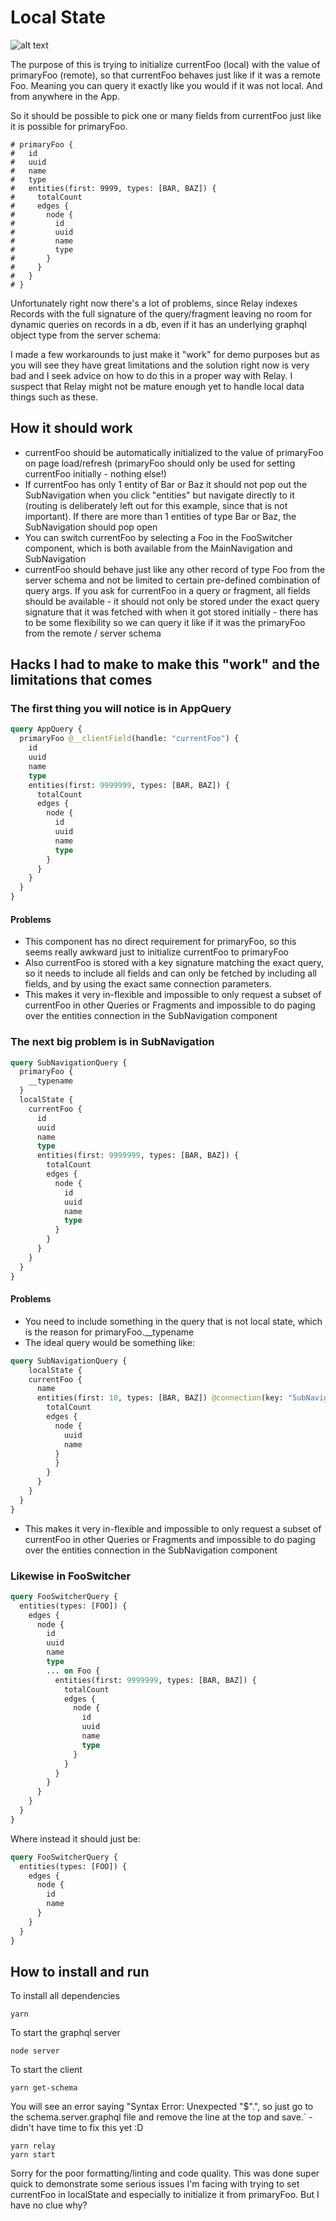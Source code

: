 # Local State

![alt text](https://raw.githubusercontent.com/sorenhoyer/react-relay-examples/master/local-state/screenshot-01.PNG)

The purpose of this is trying to initialize currentFoo (local) with the value of primaryFoo (remote), so that currentFoo behaves just like if it was a remote Foo. Meaning you can query it exactly like you would if it was not local. And from anywhere in the App.

So it should be possible to pick one or many fields from currentFoo just like it is possible for primaryFoo.

```
# primaryFoo {
#   id
#   uuid
#   name
#   type
#   entities(first: 9999, types: [BAR, BAZ]) {
#     totalCount
#     edges {
#       node {
#         id
#         uuid
#         name
#         type
#       }
#     }
#   }
# }
```

Unfortunately right now there's a lot of problems, since Relay indexes Records with the full signature of the query/fragment leaving no room for dynamic queries on records in a db, even if it has an underlying graphql object type from the server schema: 

I made a few workarounds to just make it "work" for demo purposes but as you will see they have great limitations and the solution right now is very bad and I seek advice on how to do this in a proper way with Relay. I suspect that Relay might not be mature enough yet to handle local data things such as these.

## How it should work

* currentFoo should be automatically initialized to the value of primaryFoo on page load/refresh (primaryFoo should only be used for setting currentFoo initially - nothing else!)
* If currentFoo has only 1 entity of Bar or Baz it should not pop out the SubNavigation when you click "entities" but navigate directly to it (routing is deliberately left out for this example, since that is not important). If there are more than 1 entities of type Bar or Baz, the SubNavigation should pop open
* You can switch currentFoo by selecting a Foo in the FooSwitcher component, which is both available from the MainNavigation and SubNavigation
* currentFoo should behave just like any other record of type Foo from the server schema and not be limited to certain pre-defined combination of query args. If you ask for currentFoo in a query or fragment, all fields should be available - it should not only be stored under the exact query signature that it was fetched with when it got stored initially - there has to be some flexibility so we can query it like if it was the primaryFoo from the remote / server schema

## Hacks I had to make to make this "work" and the limitations that comes

### The first thing you will notice is in AppQuery

```graphql
query AppQuery {
  primaryFoo @__clientField(handle: "currentFoo") {
    id
    uuid
    name
    type
    entities(first: 9999999, types: [BAR, BAZ]) {
      totalCount
      edges {
        node {
          id
          uuid
          name
          type
        }
      }
    }
  }
}
```

#### Problems

* This component has no direct requirement for primaryFoo, so this seems really awkward just to initialize currentFoo to primaryFoo
* Also currentFoo is stored with a key signature matching the exact query, so it needs to include all fields and can only be fetched by including all fields, and by using the exact same connection parameters.
* This makes it very in-flexible and impossible to only request a subset of currentFoo in other Queries or Fragments and impossible to do paging over the entities connection in the SubNavigation component

### The next big problem is in SubNavigation

```graphql
query SubNavigationQuery {
  primaryFoo {
    __typename
  }
  localState {
    currentFoo {
      id
      uuid
      name
      type
      entities(first: 9999999, types: [BAR, BAZ]) {
        totalCount
        edges {
          node {
            id
            uuid
            name
            type
          }
        }
      }
    }
  }
}
```

#### Problems

* You need to include something in the query that is not local state, which is the reason for primaryFoo.__typename
* The ideal query would be something like: 
```graphql
query SubNavigationQuery {
    localState {
    currentFoo {
      name
      entities(first: 10, types: [BAR, BAZ]) @connection(key: "SubNavigation_entities") {
        totalCount
        edges {
          node {
            uuid
            name
          }
          }
        }
      }
    }
  }
}
```
* This makes it very in-flexible and impossible to only request a subset of currentFoo in other Queries or Fragments and impossible to do paging over the entities connection in the SubNavigation component

### Likewise in FooSwitcher

```graphql
query FooSwitcherQuery {
  entities(types: [FOO]) {
    edges {
      node {
        id
        uuid
        name
        type
        ... on Foo {
          entities(first: 9999999, types: [BAR, BAZ]) {
            totalCount
            edges {
              node {
                id
                uuid
                name
                type
              }
            }
          }
        }
      }
    }
  }
}
```

Where instead it should just be:

```graphql
query FooSwitcherQuery {
  entities(types: [FOO]) {
    edges {
      node {
        id
        name
      }
    }
  }
}
```

## How to install and run
To install all dependencies
```
yarn
```

To start the graphql server
```
node server
```

To start the client
```
yarn get-schema
```
You will see an error saying "Syntax Error: Unexpected "$".", so just go to the schema.server.graphql file and remove the line at the top and save.` - didn't have time to fix this yet :D

```
yarn relay
yarn start
```

Sorry for the poor formatting/linting and code quality. This was done super quick to demonstrate some serious issues I'm facing with trying to set currentFoo in localState and especially to initialize it from primaryFoo. But I have no clue why?
